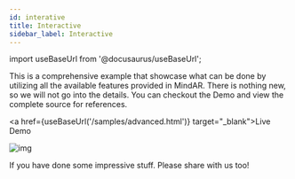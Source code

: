 ```yaml
---
id: interative 
title: Interactive
sidebar_label: Interactive
---
```


import useBaseUrl from '@docusaurus/useBaseUrl';

This is a comprehensive example that showcase what can be done by utilizing all the available features provided in MindAR. There is nothing new, so we will not go into the details. You can checkout the Demo and view the complete source for references.

<a href={useBaseUrl('/samples/advanced.html')} target="_blank">Live Demo</a>

![img](/img/demo/interactive-demo.gif)


If you have done some impressive stuff. Please share with us too! 

